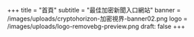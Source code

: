 +++
title = "首頁"
subtitle = "最佳加密新聞入口網站"
banner = /images/uploads/cryptohorizon-加密視界-banner02.png
logo = /images/uploads/logo-removebg-preview.png
draft: false
+++
